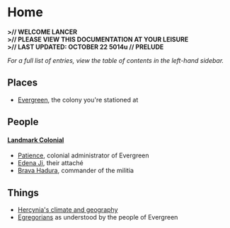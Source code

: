 # Home

**>// WELCOME LANCER**<br/>
**>// PLEASE VIEW THIS DOCUMENTATION AT YOUR LEISURE<br/>**
**>// LAST UPDATED: OCTOBER 22 5014u // PRELUDE**

*For a full list of entries, view the table of contents in the left-hand sidebar.*

## Places

* [Evergreen](places/evergreen.md), the colony you're stationed at

## People

#### [Landmark Colonial](factions/landmark-colonial.md)

* [Patience](people/patience.md), colonial administrator of Evergreen
* [Edena Ji](people/edena-ji.md), their attaché
* [Brava Hadura](people/brava-hadura.md), commander of the militia

## Things

* [Hercynia's climate and geography](things/hercynia.md)
* [Egregorians](things/egregorians.md) as understood by the people of Evergreen

